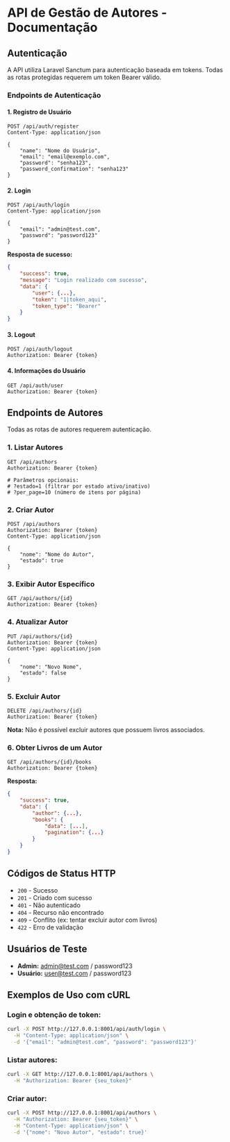 # API de Gestão de Autores - Documentação

## Autenticação

A API utiliza Laravel Sanctum para autenticação baseada em tokens. Todas as rotas protegidas requerem um token Bearer válido.

### Endpoints de Autenticação

#### 1. Registro de Usuário

```http
POST /api/auth/register
Content-Type: application/json

{
    "name": "Nome do Usuário",
    "email": "email@exemplo.com",
    "password": "senha123",
    "password_confirmation": "senha123"
}
```

#### 2. Login

```http
POST /api/auth/login
Content-Type: application/json

{
    "email": "admin@test.com",
    "password": "password123"
}
```

**Resposta de sucesso:**

```json
{
    "success": true,
    "message": "Login realizado com sucesso",
    "data": {
        "user": {...},
        "token": "1|token_aqui",
        "token_type": "Bearer"
    }
}
```

#### 3. Logout

```http
POST /api/auth/logout
Authorization: Bearer {token}
```

#### 4. Informações do Usuário

```http
GET /api/auth/user
Authorization: Bearer {token}
```

## Endpoints de Autores

Todas as rotas de autores requerem autenticação.

### 1. Listar Autores

```http
GET /api/authors
Authorization: Bearer {token}

# Parâmetros opcionais:
# ?estado=1 (filtrar por estado ativo/inativo)
# ?per_page=10 (número de itens por página)
```

### 2. Criar Autor

```http
POST /api/authors
Authorization: Bearer {token}
Content-Type: application/json

{
    "nome": "Nome do Autor",
    "estado": true
}
```

### 3. Exibir Autor Específico

```http
GET /api/authors/{id}
Authorization: Bearer {token}
```

### 4. Atualizar Autor

```http
PUT /api/authors/{id}
Authorization: Bearer {token}
Content-Type: application/json

{
    "nome": "Novo Nome",
    "estado": false
}
```

### 5. Excluir Autor

```http
DELETE /api/authors/{id}
Authorization: Bearer {token}
```

**Nota:** Não é possível excluir autores que possuem livros associados.

### 6. Obter Livros de um Autor

```http
GET /api/authors/{id}/books
Authorization: Bearer {token}
```

**Resposta:**

```json
{
    "success": true,
    "data": {
        "author": {...},
        "books": {
            "data": [...],
            "pagination": {...}
        }
    }
}
```

## Códigos de Status HTTP

-   `200` - Sucesso
-   `201` - Criado com sucesso
-   `401` - Não autenticado
-   `404` - Recurso não encontrado
-   `409` - Conflito (ex: tentar excluir autor com livros)
-   `422` - Erro de validação

## Usuários de Teste

-   **Admin:** admin@test.com / password123
-   **Usuário:** user@test.com / password123

## Exemplos de Uso com cURL

### Login e obtenção de token:

```bash
curl -X POST http://127.0.0.1:8001/api/auth/login \
  -H "Content-Type: application/json" \
  -d '{"email": "admin@test.com", "password": "password123"}'
```

### Listar autores:

```bash
curl -X GET http://127.0.0.1:8001/api/authors \
  -H "Authorization: Bearer {seu_token}"
```

### Criar autor:

```bash
curl -X POST http://127.0.0.1:8001/api/authors \
  -H "Authorization: Bearer {seu_token}" \
  -H "Content-Type: application/json" \
  -d '{"nome": "Novo Autor", "estado": true}'
```
